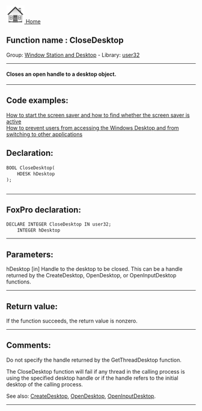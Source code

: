 [<img src="../../images/home.png"> Home ](https://github.com/VFPX/Win32API)  

## Function name : CloseDesktop
Group: [Window Station and Desktop](../../functions_group.md#Window_Station_and_Desktop)  -  Library: [user32](../../Libraries.md#user32)  
***  


#### Closes an open handle to a desktop object.
***  


## Code examples:
[How to start the screen saver and how to find whether the screen saver is active](../../samples/sample_196.md)  
[How to prevent users from accessing the Windows Desktop and from switching to other applications](../../samples/sample_492.md)  

## Declaration:
```foxpro  
BOOL CloseDesktop(
	HDESK hDesktop
);
  
```  
***  


## FoxPro declaration:
```foxpro  
DECLARE INTEGER CloseDesktop IN user32;
	INTEGER hDesktop  
```  
***  


## Parameters:
hDesktop 
[in] Handle to the desktop to be closed. This can be a handle returned by the CreateDesktop, OpenDesktop, or OpenInputDesktop functions.  
***  


## Return value:
If the function succeeds, the return value is nonzero.  
***  


## Comments:
Do not specify the handle returned by the GetThreadDesktop function.  
  
The CloseDesktop function will fail if any thread in the calling process is using the specified desktop handle or if the handle refers to the initial desktop of the calling process.  
  
See also: [CreateDesktop](../user32/CreateDesktop.md), [OpenDesktop](../user32/OpenDesktop.md), [OpenInputDesktop](../user32/OpenInputDesktop.md).  
  
***  

